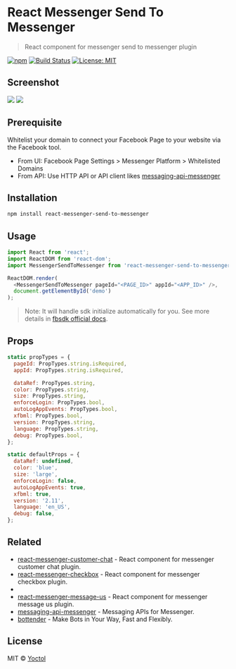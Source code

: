 # React Messenger Send To Messenger

> React component for messenger send to messenger plugin

[![npm](https://img.shields.io/npm/v/react-messenger-send-to-messenger.svg?style=flat-square)](https://www.npmjs.com/package/react-messenger-send-to-messenger)
[![Build Status](https://travis-ci.org/Yoctol/react-messenger-send-to-messenger.svg?branch=master)](https://travis-ci.org/Yoctol/react-messenger-send-to-messenger)
[![License: MIT](https://img.shields.io/badge/License-MIT-blue.svg)](https://opensource.org/licenses/MIT)

## Screenshot

![](https://user-images.githubusercontent.com/3382565/33435564-6ed7df66-d61d-11e7-8b6c-fdb2d36f0ff9.png)
![](https://user-images.githubusercontent.com/3382565/33435563-6eacb444-d61d-11e7-85a7-a5d29a418f25.png)

## Prerequisite

Whitelist your domain to connect your Facebook Page to your website via the
Facebook tool.

* From UI: Facebook Page Settings > Messenger Platform > Whitelisted Domains
* From API: Use HTTP API or API client likes
  [messaging-api-messenger](https://github.com/Yoctol/messaging-apis/tree/master/packages/messaging-api-messenger#setwhitelisteddomainsdomains)

## Installation

```sh
npm install react-messenger-send-to-messenger
```

## Usage

```js
import React from 'react';
import ReactDOM from 'react-dom';
import MessengerSendToMessenger from 'react-messenger-send-to-messenger';

ReactDOM.render(
  <MessengerSendToMessenger pageId="<PAGE_ID>" appId="<APP_ID>" />,
  document.getElementById('demo')
);
```

> Note: It will handle sdk initialize automatically for you. See more details in
> [fbsdk official docs](https://developers.facebook.com/docs/javascript/quickstart/).

## Props

```js
static propTypes = {
  pageId: PropTypes.string.isRequired,
  appId: PropTypes.string.isRequired,

  dataRef: PropTypes.string,
  color: PropTypes.string,
  size: PropTypes.string,
  enforceLogin: PropTypes.bool,
  autoLogAppEvents: PropTypes.bool,
  xfbml: PropTypes.bool,
  version: PropTypes.string,
  language: PropTypes.string,
  debug: PropTypes.bool,
};

static defaultProps = {
  dataRef: undefined,
  color: 'blue',
  size: 'large',
  enforceLogin: false,
  autoLogAppEvents: true,
  xfbml: true,
  version: '2.11',
  language: 'en_US',
  debug: false,
};
```

## Related

* [react-messenger-customer-chat](https://github.com/Yoctol/react-messenger-customer-chat) - React component for messenger customer chat plugin.
* [react-messenger-checkbox](https://github.com/Yoctol/react-messenger-checkbox) - React component for messenger checkbox plugin.
*
* [react-messenger-message-us](https://github.com/Yoctol/react-messenger-message-us) - React component for messenger message us plugin.
* [messaging-api-messenger](https://github.com/Yoctol/messaging-apis/tree/master/packages/messaging-api-messenger) - Messaging APIs for Messenger.
* [bottender](https://github.com/Yoctol/bottender) - Make Bots in Your Way, Fast and Flexibly.

## License

MIT © [Yoctol](https://github.com/Yoctol/react-messenger-send-to-messenger)
